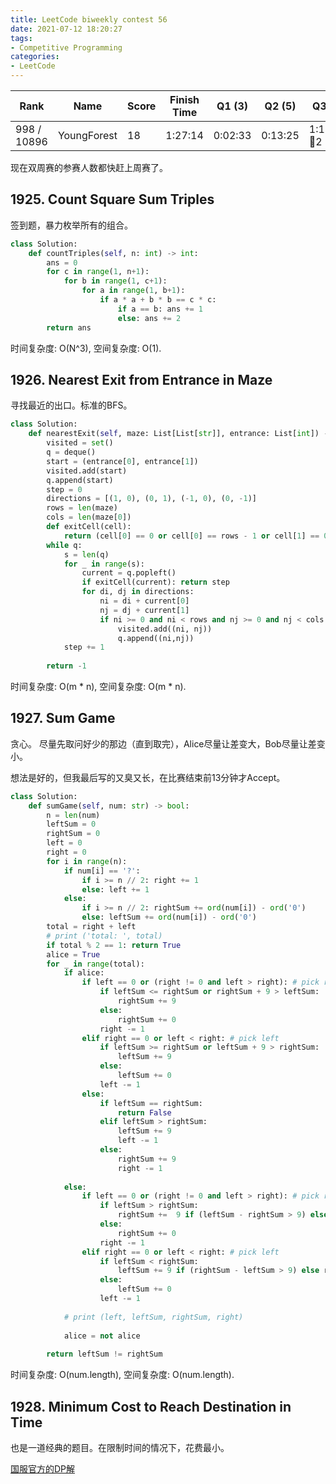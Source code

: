 ```yaml
---
title: LeetCode biweekly contest 56
date: 2021-07-12 18:20:27
tags:
- Competitive Programming
categories:
- LeetCode
---
```


| Rank |	Name |	Score |	Finish Time | 	Q1 (3) |	Q2 (5) |	Q3 (5) |	Q4 (6)|
|--|--|--|--|--|--|--|--|
| 998 / 10896 | YoungForest | 18 | 	1:27:14 | 0:02:33 | 0:13:25 |  1:17:14  🐞2 | null |

现在双周赛的参赛人数都快赶上周赛了。

## 1925. Count Square Sum Triples

签到题，暴力枚举所有的组合。

```python
class Solution:
    def countTriples(self, n: int) -> int:
        ans = 0
        for c in range(1, n+1):
            for b in range(1, c+1):
                for a in range(1, b+1):
                    if a * a + b * b == c * c:
                        if a == b: ans += 1
                        else: ans += 2
        return ans
```

时间复杂度: O(N^3),
空间复杂度: O(1).

## 1926. Nearest Exit from Entrance in Maze

寻找最近的出口。标准的BFS。

```python
class Solution:
    def nearestExit(self, maze: List[List[str]], entrance: List[int]) -> int:
        visited = set()
        q = deque()
        start = (entrance[0], entrance[1])
        visited.add(start)
        q.append(start)
        step = 0
        directions = [(1, 0), (0, 1), (-1, 0), (0, -1)]
        rows = len(maze)
        cols = len(maze[0])
        def exitCell(cell):
            return (cell[0] == 0 or cell[0] == rows - 1 or cell[1] == 0 or cell[1] == cols - 1) and maze[cell[0]][cell[1]] == '.' and cell != start 
        while q:
            s = len(q)
            for _ in range(s):
                current = q.popleft()
                if exitCell(current): return step
                for di, dj in directions:
                    ni = di + current[0]
                    nj = dj + current[1]
                    if ni >= 0 and ni < rows and nj >= 0 and nj < cols and maze[ni][nj] == '.' and (ni, nj) not in visited:
                        visited.add((ni, nj))
                        q.append((ni,nj))
            step += 1
        
        return -1
```

时间复杂度: O(m * n),
空间复杂度: O(m * n).


## 1927. Sum Game

贪心。
尽量先取问好少的那边（直到取完），Alice尽量让差变大，Bob尽量让差变小。

想法是好的，但我最后写的又臭又长，在比赛结束前13分钟才Accept。

```python
class Solution:
    def sumGame(self, num: str) -> bool:
        n = len(num)
        leftSum = 0
        rightSum = 0
        left = 0
        right = 0
        for i in range(n):
            if num[i] == '?':
                if i >= n // 2: right += 1
                else: left += 1
            else:
                if i >= n // 2: rightSum += ord(num[i]) - ord('0')
                else: leftSum += ord(num[i]) - ord('0')
        total = right + left
        # print ('total: ', total)
        if total % 2 == 1: return True
        alice = True
        for _ in range(total):
            if alice:
                if left == 0 or (right != 0 and left > right): # pick right
                    if leftSum <= rightSum or rightSum + 9 > leftSum:
                        rightSum += 9
                    else:
                        rightSum += 0
                    right -= 1
                elif right == 0 or left < right: # pick left
                    if leftSum >= rightSum or leftSum + 9 > rightSum:
                        leftSum += 9
                    else:
                        leftSum += 0
                    left -= 1
                else:
                    if leftSum == rightSum:
                        return False
                    elif leftSum > rightSum:
                        leftSum += 9
                        left -= 1
                    else:
                        rightSum += 9
                        right -= 1
                        
            else:
                if left == 0 or (right != 0 and left > right): # pick right
                    if leftSum > rightSum:
                        rightSum +=  9 if (leftSum - rightSum > 9) else leftSum - rightSum
                    else:
                        rightSum += 0
                    right -= 1
                elif right == 0 or left < right: # pick left
                    if leftSum < rightSum:
                        leftSum += 9 if (rightSum - leftSum > 9) else rightSum - leftSum
                    else:
                        leftSum += 0
                    left -= 1
                    
            # print (left, leftSum, rightSum, right)
                
            alice = not alice
            
        return leftSum != rightSum
```

时间复杂度: O(num.length),
空间复杂度: O(num.length).

## 1928. Minimum Cost to Reach Destination in Time

也是一道经典的题目。在限制时间的情况下，花费最小。

[国服官方的DP解](https://leetcode-cn.com/problems/minimum-cost-to-reach-destination-in-time/solution/gui-ding-shi-jian-nei-dao-da-zhong-dian-n3ews/)
